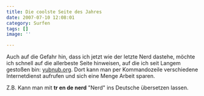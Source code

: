 ```yaml
---
title: Die coolste Seite des Jahres
date: 2007-07-10 12:08:01
category: Surfen
tags: []
image: ''

---
```


Auch auf die Gefahr hin, dass ich jetzt wie der letzte Nerd dastehe, möchte ich schnell auf die allerbeste Seite hinweisen, auf die ich seit Langem gestoßen bin: [yubnub.org](http://yubnub.org). Dort kann man per Kommandozeile verschiedene Internetdienst aufrufen und sich eine Menge Arbeit sparen.  

  

Z.B. Kann man mit **tr en de nerd** "Nerd" ins Deutsche übersetzen lassen.
